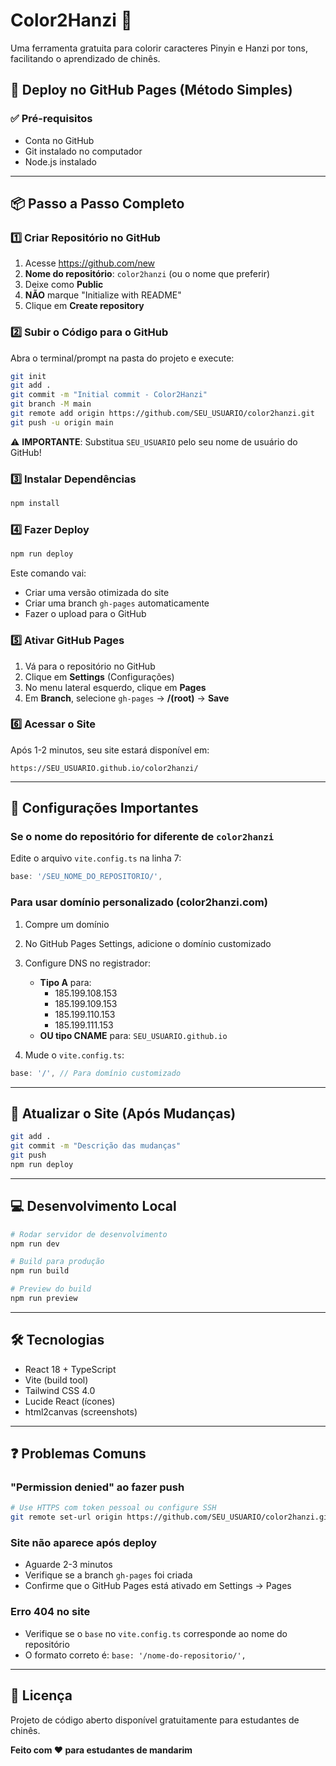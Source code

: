 # Color2Hanzi 🎨

Uma ferramenta gratuita para colorir caracteres Pinyin e Hanzi por tons, facilitando o aprendizado de chinês.

## 🚀 Deploy no GitHub Pages (Método Simples)

### ✅ Pré-requisitos
- Conta no GitHub
- Git instalado no computador
- Node.js instalado

---

## 📦 Passo a Passo Completo

### 1️⃣ Criar Repositório no GitHub

1. Acesse https://github.com/new
2. **Nome do repositório**: `color2hanzi` (ou o nome que preferir)
3. Deixe como **Public**
4. **NÃO** marque "Initialize with README"
5. Clique em **Create repository**

### 2️⃣ Subir o Código para o GitHub

Abra o terminal/prompt na pasta do projeto e execute:

```bash
git init
git add .
git commit -m "Initial commit - Color2Hanzi"
git branch -M main
git remote add origin https://github.com/SEU_USUARIO/color2hanzi.git
git push -u origin main
```

⚠️ **IMPORTANTE**: Substitua `SEU_USUARIO` pelo seu nome de usuário do GitHub!

### 3️⃣ Instalar Dependências

```bash
npm install
```

### 4️⃣ Fazer Deploy

```bash
npm run deploy
```

Este comando vai:
- Criar uma versão otimizada do site
- Criar uma branch `gh-pages` automaticamente
- Fazer o upload para o GitHub

### 5️⃣ Ativar GitHub Pages

1. Vá para o repositório no GitHub
2. Clique em **Settings** (Configurações)
3. No menu lateral esquerdo, clique em **Pages**
4. Em **Branch**, selecione `gh-pages` → **/(root)** → **Save**

### 6️⃣ Acessar o Site

Após 1-2 minutos, seu site estará disponível em:

```
https://SEU_USUARIO.github.io/color2hanzi/
```

---

## 🔧 Configurações Importantes

### Se o nome do repositório for diferente de `color2hanzi`

Edite o arquivo `vite.config.ts` na linha 7:

```typescript
base: '/SEU_NOME_DO_REPOSITORIO/',
```

### Para usar domínio personalizado (color2hanzi.com)

1. Compre um domínio
2. No GitHub Pages Settings, adicione o domínio customizado
3. Configure DNS no registrador:
   - **Tipo A** para:
     - 185.199.108.153
     - 185.199.109.153
     - 185.199.110.153
     - 185.199.111.153
   - **OU tipo CNAME** para: `SEU_USUARIO.github.io`

4. Mude o `vite.config.ts`:
```typescript
base: '/', // Para domínio customizado
```

---

## 🔄 Atualizar o Site (Após Mudanças)

```bash
git add .
git commit -m "Descrição das mudanças"
git push
npm run deploy
```

---

## 💻 Desenvolvimento Local

```bash
# Rodar servidor de desenvolvimento
npm run dev

# Build para produção
npm run build

# Preview do build
npm run preview
```

---

## 🛠️ Tecnologias

- React 18 + TypeScript
- Vite (build tool)
- Tailwind CSS 4.0
- Lucide React (ícones)
- html2canvas (screenshots)

---

## ❓ Problemas Comuns

### "Permission denied" ao fazer push
```bash
# Use HTTPS com token pessoal ou configure SSH
git remote set-url origin https://github.com/SEU_USUARIO/color2hanzi.git
```

### Site não aparece após deploy
- Aguarde 2-3 minutos
- Verifique se a branch `gh-pages` foi criada
- Confirme que o GitHub Pages está ativado em Settings → Pages

### Erro 404 no site
- Verifique se o `base` no `vite.config.ts` corresponde ao nome do repositório
- O formato correto é: `base: '/nome-do-repositorio/',`

---

## 📄 Licença

Projeto de código aberto disponível gratuitamente para estudantes de chinês.

**Feito com ❤️ para estudantes de mandarim**
